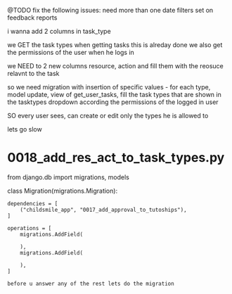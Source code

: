 @TODO
fix the following issues:
need more than one date filters set on feedback reports



i wanna add 2 columns in task_type

we GET the task types when getting tasks
this is alreday done
we also get the permissions of the user when he logs in

we NEED to 2 new columns
resource, action
and fill them with the reosuce relavnt to the task

so we need 
migration with insertion of specific values  - for each type, model update, view of get_user_tasks, fill the task types that are shown in the tasktypes dropdown according the permissions of the logged in user

SO every user sees, can create or edit only the types he is allowed to

lets go slow

# 0018_add_res_act_to_task_types.py
from django.db import migrations, models

class Migration(migrations.Migration):

    dependencies = [
        ("childsmile_app", "0017_add_approval_to_tutoships"),
    ]

    operations = [
        migrations.AddField(

        ),
        migrations.AddField(

        ),
    ]

    before u answer any of the rest lets do the migration
